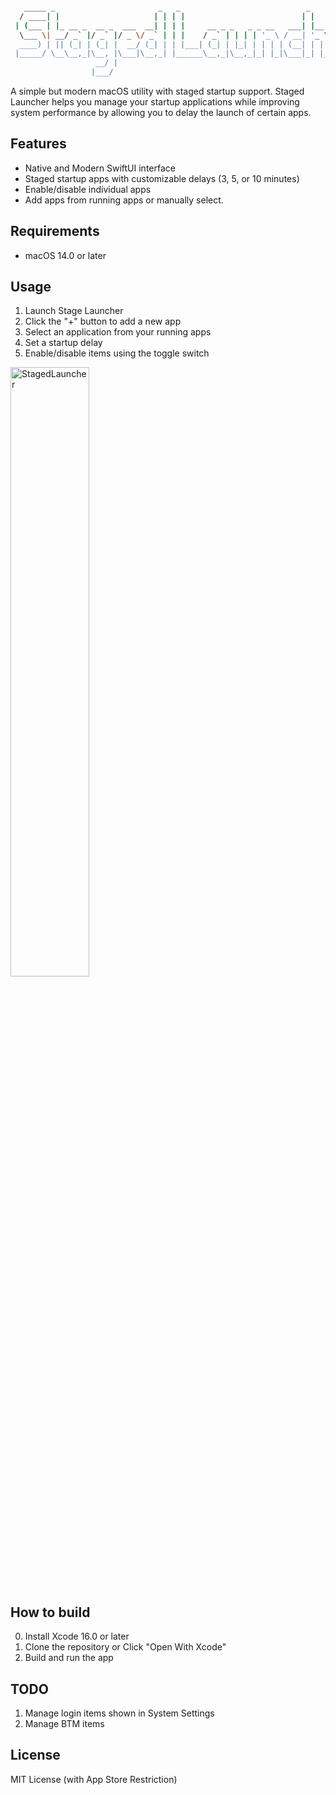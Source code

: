 ```bash

   _____ _                       _   _                            _               
  / ____| |                     | | | |                          | |              
 | (___ | |_ __ _  __ _  ___  __| | | |     __ _ _   _ _ __   ___| |__   ___ _ __ 
  \___ \| __/ _` |/ _` |/ _ \/ _` | | |    / _` | | | | '_ \ / __| '_ \ / _ \ '__|
  ____) | || (_| | (_| |  __/ (_| | | |___| (_| | |_| | | | | (__| | | |  __/ |   
 |_____/ \__\__,_|\__, |\___|\__,_| |______\__,_|\__,_|_| |_|\___|_| |_|\___|_|   
                   __/ |                                                          
                  |___/                                                           
```                                        

A simple but modern macOS utility with staged startup support. Staged Launcher helps you manage your startup applications while improving system performance by allowing you to delay the launch of certain apps.

## Features

- Native and Modern SwiftUI interface
- Staged startup apps with customizable delays (3, 5, or 10 minutes)
- Enable/disable individual apps
- Add apps from running apps or manually select.

## Requirements

- macOS 14.0 or later

## Usage

1. Launch Stage Launcher
2. Click the "+" button to add a new app
3. Select an application from your running apps
4. Set a startup delay
5. Enable/disable items using the toggle switch

<img src="./website/assets/screenshot.png" alt="StagedLauncher" width="50%">

## How to build

0. Install Xcode 16.0 or later
1. Clone the repository or Click "Open With Xcode"
2. Build and run the app

## TODO

1. Manage login items shown in System Settings
2. Manage BTM items

## License

MIT License (with App Store Restriction)
